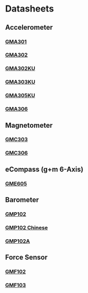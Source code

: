 # Datasheets

## Accelerometer

### [GMA301](https://github.com/GlobalMEMS/Datasheets/blob/master/GMA301%20Datasheet%20V1.2.pdf)

### [GMA302](https://github.com/GlobalMEMS/Datasheets/blob/master/GMA302%20Datasheet%20V1.0.pdf)

### [GMA302KU](https://github.com/GlobalMEMS/Datasheets/blob/master/GMA302KU%20Datasheet%20V1.0.pdf)

### [GMA303KU](https://github.com/GlobalMEMS/Datasheets/blob/master/GMA303KU%20Datasheet%20V1.3.pdf)

### [GMA305KU](https://github.com/GlobalMEMS/Datasheets/blob/master/GMA305KU%20Datasheet%20V1.1.pdf)

### [GMA306](https://github.com/GlobalMEMS/Datasheets/blob/master/GMA306%20Datasheet%20Preliminary%20V0.1.pdf)

## Magnetometer

### [GMC303](https://github.com/GlobalMEMS/Datasheets/blob/master/GMC303%20Datasheet%20V1.3.pdf)

### [GMC306](https://github.com/GlobalMEMS/Datasheets/blob/master/GMC306%20Datasheet%20V1.0.pdf)

## eCompass (g+m 6-Axis)

### [GME605](https://github.com/GlobalMEMS/Datasheets/blob/master/GME605%20Datasheet%20V1.0.pdf)

## Barometer

### [GMP102](https://github.com/GlobalMEMS/Datasheets/blob/master/GMP102%20Datasheet%20Preliminary%20V0.5.pdf)

### [GMP102 Chinese](https://github.com/GlobalMEMS/Datasheets/blob/master/GMP102%E6%95%B0%E6%8D%AE%E6%89%8B%E5%86%8C%E5%88%9D%E7%A8%BFV0.50.pdf)

### [GMP102A](https://github.com/GlobalMEMS/Datasheets/blob/master/GMP102A%20Datasheet%20Preliminary%20V0.2.pdf)


## Force Sensor

### [GMF102](https://github.com/GlobalMEMS/Datasheets/blob/master/GMF102%20digital%20force%20sensor%20datasheet%20Preliminary%20V0.11.pdf)

### [GMF103](https://github.com/GlobalMEMS/Datasheets/blob/master/GMF103%20analog%20force%20sensor%20datasheet%20Preliminary%20V0.11.pdf)
